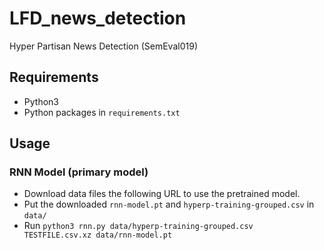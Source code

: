 # LFD_news_detection
Hyper Partisan News Detection (SemEval019)

## Requirements

 - Python3
 - Python packages in `requirements.txt`

## Usage

### RNN Model (primary model)

 - Download data files the following URL to use the pretrained model.
 - Put the downloaded `rnn-model.pt` and `hyperp-training-grouped.csv` in `data/`
 - Run `python3 rnn.py data/hyperp-training-grouped.csv TESTFILE.csv.xz data/rnn-model.pt`

